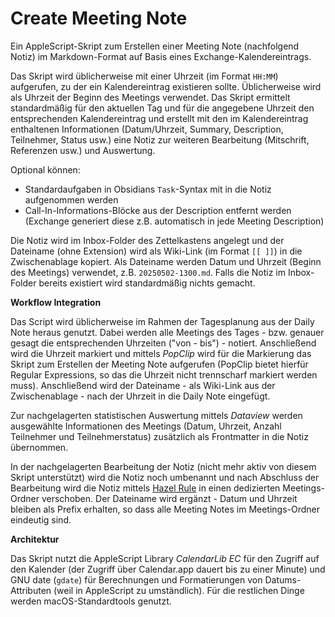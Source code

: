 # Create Meeting Note

Ein AppleScript-Skript zum Erstellen einer Meeting Note (nachfolgend Notiz) im Markdown-Format auf Basis eines Exchange-Kalendereintrags.

Das Skript wird üblicherweise mit einer Uhrzeit (im Format `HH:MM`) aufgerufen, zu der ein Kalendereintrag existieren sollte. Üblicherweise wird als Uhrzeit der Beginn des Meetings verwendet. Das Skript ermittelt standardmäßig für den aktuellen Tag und für die angegebene Uhrzeit den entsprechenden Kalendereintrag und erstellt mit den im Kalendereintrag enthaltenen Informationen (Datum/Uhrzeit, Summary, Description, Teilnehmer, Status usw.) eine Notiz zur weiteren Bearbeitung (Mitschrift, Referenzen usw.) und Auswertung.

Optional können:

* Standardaufgaben in Obsidians `Task`-Syntax mit in die Notiz aufgenommen werden
* Call-In-Informations-Blöcke aus der Description entfernt werden (Exchange generiert diese z.B. automatisch in jede Meeting Description)

Die Notiz wird im Inbox-Folder des Zettelkastens angelegt und der Dateiname (ohne Extension) wird als Wiki-Link (im Format `[[ ]]`) in die Zwischenablage kopiert. Als Dateiname werden Datum und Uhrzeit (Beginn des Meetings) verwendet, z.B. `20250502-1300.md`. Falls die Notiz im Inbox-Folder bereits existiert wird standardmäßig nichts gemacht.

**Workflow Integration**

Das Script wird üblicherweise im Rahmen der Tagesplanung aus der Daily Note heraus genutzt. Dabei werden alle Meetings des Tages - bzw. genauer gesagt die entsprechenden Uhrzeiten ("von - bis") - notiert. Anschließend wird die Uhrzeit markiert und mittels *PopClip* wird für die Markierung das Skript zum Erstellen der Meeting Note aufgerufen (PopClip bietet hierfür Regular Expressions, so das die Uhrzeit nicht trennscharf markiert werden muss). Anschließend wird der Dateiname - als Wiki-Link aus der Zwischenablage - nach der Uhrzeit in die Daily Note eingefügt.

Zur nachgelagerten statistischen Auswertung mittels *Dataview* werden ausgewählte Informationen des Meetings (Datum, Uhrzeit, Anzahl Teilnehmer und Teilnehmerstatus) zusätzlich als Frontmatter in die Notiz übernommen.

In der nachgelagerten Bearbeitung der Notiz (nicht mehr aktiv von diesem Skript unterstützt) wird die Notiz noch umbenannt und nach Abschluss der Bearbeitung wird die Notiz mittels [Hazel Rule](../../../Zettelkasten/Hazel%20-%20Zettelkasten%20-%20Inbox.md) in einen dedizierten Meetings-Ordner verschoben. Der Dateiname wird ergänzt - Datum und Uhrzeit bleiben als Prefix erhalten, so dass alle Meeting Notes im Meetings-Ordner eindeutig sind.

**Architektur**

Das Skript nutzt die AppleScript Library *CalendarLib EC* für den Zugriff auf den Kalender (der Zugriff über Calendar.app dauert bis zu einer Minute) und GNU date (`gdate`) für Berechnungen und Formatierungen von Datums-Attributen (weil in AppleScript zu umständlich). Für die restlichen Dinge werden macOS-Standardtools genutzt.
